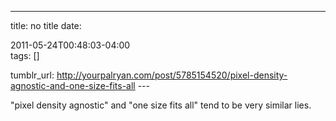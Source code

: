 ---
title: no title
date:

 2011-05-24T00:48:03-04:00  
tags:  []

tumblr_url:
http://yourpalryan.com/post/5785154520/pixel-density-agnostic-and-one-size-fits-all
\-\--

"pixel density agnostic" and "one size fits all" tend to be very similar
lies.
